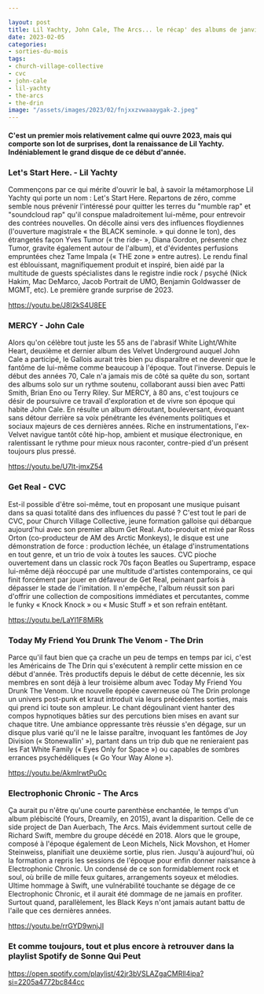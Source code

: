 ```yaml
---

layout: post
title: Lil Yachty, John Cale, The Arcs... le récap' des albums de janvier 2023
date: 2023-02-05
categories:
- sorties-du-mois
tags:
- church-village-collective
- cvc
- john-cale
- lil-yachty
- the-arcs
- the-drin
image: "/assets/images/2023/02/fnjxxzvwaaaygak-2.jpeg"
---
```


#### C'est un premier mois relativement calme qui ouvre 2023, mais qui comporte son lot de surprises, dont la renaissance de Lil Yachty. Indéniablement le grand disque de ce début d'année.

<!--more-->

### Let's Start Here. - Lil Yachty

Commençons par ce qui mérite d'ouvrir le bal, à savoir la métamorphose Lil Yachty qui porte un nom : Let's Start Here. Repartons de zéro, comme semble nous prévenir l'intéressé pour quitter les terres du "mumble rap" et "soundcloud rap" qu'il conspue maladroitement lui-même, pour entrevoir des contrées nouvelles. On décolle ainsi vers des influences floydiennes (l'ouverture magistrale « the BLACK seminole. » qui donne le ton), des étrangetés façon Yves Tumor (« the ride- », Diana Gordon, présente chez Tumor, gravite également autour de l'album), et d'évidentes perfusions empruntées chez Tame Impala (« THE zone » entre autres). Le rendu final est éblouissant, magnifiquement produit et inspiré, bien aidé par la multitude de guests spécialistes dans le registre indie rock / psyché (Nick Hakim, Mac DeMarco, Jacob Portrait de UMO, Benjamin Goldwasser de MGMT, etc). Le première grande surprise de 2023.

https://youtu.be/J8l2kS4U8EE

### MERCY - John Cale

Alors qu'on célèbre tout juste les 55 ans de l'abrasif White Light/White Heart, deuxième et dernier album des Velvet Underground auquel John Cale a participé, le Gallois aurait très bien pu disparaître et ne devenir que le fantôme de lui-même comme beaucoup à l'époque. Tout l'inverse. Depuis le début des années 70, Cale n'a jamais mis de côté sa quête du son, sortant des albums solo sur un rythme soutenu, collaborant aussi bien avec Patti Smith, Brian Eno ou Terry Riley. Sur MERCY, à 80 ans, c'est toujours ce désir de poursuivre ce travail d'exploration et de vivre son époque qui habite John Cale. En résulte un album déroutant, bouleversant, évoquant sans détour derrière sa voix pénétrante les événements politiques et sociaux majeurs de ces dernières années. Riche en instrumentations, l'ex-Velvet navigue tantôt côté hip-hop, ambient et musique électronique, en ralentissant le rythme pour mieux nous raconter, contre-pied d'un présent toujours plus pressé.

https://youtu.be/U7lt-jmxZ54

### Get Real - CVC

Est-il possible d'être soi-même, tout en proposant une musique puisant dans sa quasi totalité dans des influences du passé ? C'est tout le pari de CVC, pour Church Village Collective, jeune formation galloise qui débarque aujourd'hui avec son premier album Get Real. Auto-produit et mixé par Ross Orton (co-producteur de AM des Arctic Monkeys), le disque est une démonstration de force : production léchée, un étalage d'instrumentations en tout genre, et un trio de voix à toutes les sauces. CVC pioche ouvertement dans un classic rock 70s façon Beatles ou Supertramp, espace lui-même déjà réoccupé par une multitude d'artistes contemporains, ce qui finit forcément par jouer en défaveur de Get Real, peinant parfois à dépasser le stade de l'imitation. Il n'empêche, l'album réussit son pari d'offrir une collection de compositions immédiates et percutantes, comme le funky « Knock Knock » ou « Music Stuff » et son refrain entêtant.

https://youtu.be/LaYl1F8MiRk

### Today My Friend You Drunk The Venom - The Drin

Parce qu'il faut bien que ça crache un peu de temps en temps par ici, c'est les Américains de The Drin qui s'exécutent à remplir cette mission en ce début d'année. Très productifs depuis le début de cette décennie, les six membres en sont déjà à leur troisième album avec Today My Friend You Drunk The Venom. Une nouvelle épopée caverneuse où The Drin prolonge un univers post-punk et kraut introduit via leurs précédentes sorties, mais qui prend ici toute son ampleur. Le chant dégoulinant vient hanter des compos hypnotiques bâties sur des percutions bien mises en avant sur chaque titre. Une ambiance oppressante très réussie s'en dégage, sur un disque plus varié qu'il ne le laisse paraître, invoquant les fantômes de Joy Division (« Stonewallin' »), partant dans un trip dub que ne renieraient pas les Fat White Family (« Eyes Only for Space ») ou capables de sombres errances psychédéliques (« Go Your Way Alone »).

https://youtu.be/AkmlrwtPuOc

### Electrophonic Chronic - The Arcs

Ça aurait pu n'être qu'une courte parenthèse enchantée, le temps d'un album plébiscité (Yours, Dreamily, en 2015), avant la disparition. Celle de ce side project de Dan Auerbach, The Arcs. Mais évidemment surtout celle de Richard Swift, membre du groupe décédé en 2018. Alors que le groupe, composé à l'époque également de Leon Michels, Nick Movshon, et Homer Steinweiss, planifiait une deuxième sortie, plus rien. Jusqu'à aujourd'hui, où la formation a repris les sessions de l'époque pour enfin donner naissance à Electrophonic Chronic. Un condensé de ce son formidablement rock et soul, où brille de mille feux guitares, arrangements soyeux et mélodies. Ultime hommage à Swift, une vulnérabilité touchante se dégage de ce Electrophonic Chronic, et il aurait été dommage de ne jamais en profiter. Surtout quand, parallèlement, les Black Keys n'ont jamais autant battu de l'aile que ces dernières années.

https://youtu.be/rrGYD9wnjJI

### Et comme toujours, tout et plus encore à retrouver dans la playlist Spotify de Sonne Qui Peut

https://open.spotify.com/playlist/42jr3bVSLAZgaCMRll4ipa?si=2205a4772bc844cc
